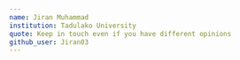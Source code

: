 ```yaml
---
name: Jiran Muhammad
institution: Tadulako University
quote: Keep in touch even if you have different opinions
github_user: Jiran03
---
```


